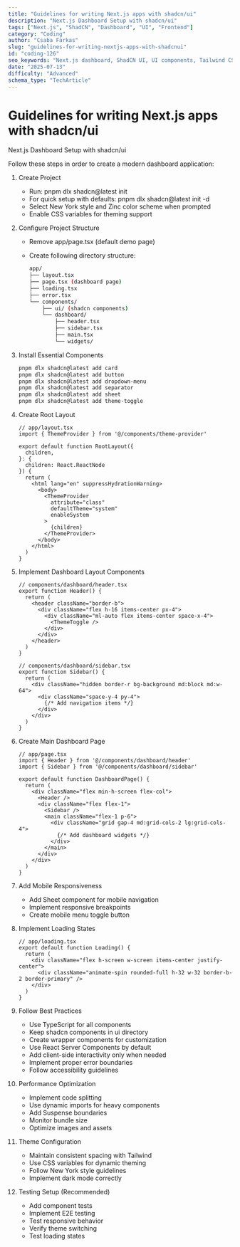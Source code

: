 ```yaml
---
title: "Guidelines for writing Next.js apps with shadcn/ui"
description: "Next.js Dashboard Setup with shadcn/ui"
tags: ["Next.js", "ShadCN", "Dashboard", "UI", "Frontend"]
category: "Coding"
author: "Csaba Farkas"
slug: "guidelines-for-writing-nextjs-apps-with-shadcnui"
id: "coding-126"
seo_keywords: "Next.js dashboard, ShadCN UI, UI components, Tailwind CSS, Frontend development"
date: "2025-07-13"
difficulty: "Advanced"
schema_type: "TechArticle"
---
```


# Guidelines for writing Next.js apps with shadcn/ui

Next.js Dashboard Setup with shadcn/ui

Follow these steps in order to create a modern dashboard application:

1. Create Project
   - Run: pnpm dlx shadcn@latest init
   - For quick setup with defaults: pnpm dlx shadcn@latest init -d
   - Select New York style and Zinc color scheme when prompted
   - Enable CSS variables for theming support

2. Configure Project Structure
   - Remove app/page.tsx (default demo page)
   - Create following directory structure:

     ```bash
     app/
     ├── layout.tsx
     ├── page.tsx (dashboard page)
     ├── loading.tsx
     ├── error.tsx
     └── components/
         ├── ui/ (shadcn components)
         └── dashboard/
             ├── header.tsx
             ├── sidebar.tsx
             ├── main.tsx
             └── widgets/
     ```

3. Install Essential Components

   ```bash
   pnpm dlx shadcn@latest add card
   pnpm dlx shadcn@latest add button
   pnpm dlx shadcn@latest add dropdown-menu
   pnpm dlx shadcn@latest add separator
   pnpm dlx shadcn@latest add sheet
   pnpm dlx shadcn@latest add theme-toggle
   ```

4. Create Root Layout

   ```tsx
   // app/layout.tsx
   import { ThemeProvider } from '@/components/theme-provider'
   
   export default function RootLayout({
     children,
   }: {
     children: React.ReactNode
   }) {
     return (
       <html lang="en" suppressHydrationWarning>
         <body>
           <ThemeProvider
             attribute="class"
             defaultTheme="system"
             enableSystem
           >
             {children}
           </ThemeProvider>
         </body>
       </html>
     )
   }
   ```

5. Implement Dashboard Layout Components

   ```tsx
   // components/dashboard/header.tsx
   export function Header() {
     return (
       <header className="border-b">
         <div className="flex h-16 items-center px-4">
           <div className="ml-auto flex items-center space-x-4">
             <ThemeToggle />
           </div>
         </div>
       </header>
     )
   }

   // components/dashboard/sidebar.tsx
   export function Sidebar() {
     return (
       <div className="hidden border-r bg-background md:block md:w-64">
         <div className="space-y-4 py-4">
           {/* Add navigation items */}
         </div>
       </div>
     )
   }
   ```

6. Create Main Dashboard Page

   ```tsx
   // app/page.tsx
   import { Header } from '@/components/dashboard/header'
   import { Sidebar } from '@/components/dashboard/sidebar'
   
   export default function DashboardPage() {
     return (
       <div className="flex min-h-screen flex-col">
         <Header />
         <div className="flex flex-1">
           <Sidebar />
           <main className="flex-1 p-6">
             <div className="grid gap-4 md:grid-cols-2 lg:grid-cols-4">
               {/* Add dashboard widgets */}
             </div>
           </main>
         </div>
       </div>
     )
   }
   ```

7. Add Mobile Responsiveness
   - Add Sheet component for mobile navigation
   - Implement responsive breakpoints
   - Create mobile menu toggle button

8. Implement Loading States

   ```tsx
   // app/loading.tsx
   export default function Loading() {
     return (
       <div className="flex h-screen w-screen items-center justify-center">
         <div className="animate-spin rounded-full h-32 w-32 border-b-2 border-primary" />
       </div>
     )
   }
   ```

9. Follow Best Practices
   - Use TypeScript for all components
   - Keep shadcn components in ui directory
   - Create wrapper components for customization
   - Use React Server Components by default
   - Add client-side interactivity only when needed
   - Implement proper error boundaries
   - Follow accessibility guidelines

10. Performance Optimization
    - Implement code splitting
    - Use dynamic imports for heavy components
    - Add Suspense boundaries
    - Monitor bundle size
    - Optimize images and assets

11. Theme Configuration
    - Maintain consistent spacing with Tailwind
    - Use CSS variables for dynamic theming
    - Follow New York style guidelines
    - Implement dark mode correctly

12. Testing Setup (Recommended)
    - Add component tests
    - Implement E2E testing
    - Test responsive behavior
    - Verify theme switching
    - Test loading states
